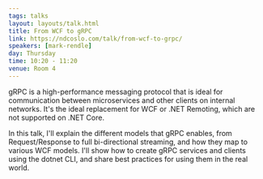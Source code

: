 ```yaml
---
tags: talks
layout: layouts/talk.html
title: From WCF to gRPC
link: https://ndcoslo.com/talk/from-wcf-to-grpc/
speakers: [mark-rendle]
day: Thursday
time: 10:20 - 11:20
venue: Room 4
---
```

gRPC is a high-performance messaging protocol that is ideal for communication between microservices and other clients on internal networks. It's the ideal replacement for WCF or .NET Remoting, which are not supported on .NET Core.

In this talk, I'll explain the different models that gRPC enables, from Request/Response to full bi-directional streaming, and how they map to various WCF models. I'll show how to create gRPC services and clients using the dotnet CLI, and share best practices for using them in the real world.